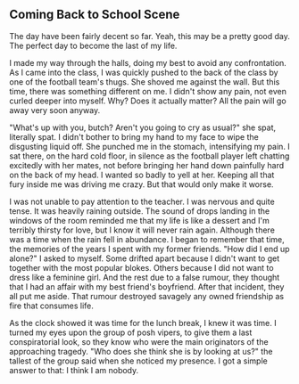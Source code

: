 ## Coming Back to School Scene
  
  
The day have been fairly decent so far. Yeah, this may be a pretty good day. The perfect day to become the last of my life.  
 
I made my way through the halls, doing my best to avoid any confrontation. As I came into the class, I was quickly pushed to the back of the class by one of the football team's thugs. She shoved me against the wall. But this time, there was something different on me. I didn't show any pain, not even curled deeper into myself. Why? Does it actually matter? All the pain will go away very soon anyway.  
 
"What's up with you, butch? Aren't you going to cry as usual?" she spat, literally spat. I didn't bother to bring my hand to my face to wipe the disgusting liquid off. She punched me in the stomach, intensifying my pain. I sat there, on the hard cold floor, in silence as the football player left chatting excitedly with her mates, not before bringing her hand down painfully hard on the back of my head. I wanted so badly to yell at her. Keeping all that fury inside me was driving me crazy. But that would only make it worse.  
 
I was not unable to pay attention to the teacher. I was nervous and quite tense. It was heavily raining outside. The sound of drops landing in the windows of the room reminded me that my life is like a dessert and I'm terribly thirsty for love, but I know it will never rain again. Although there was a time when the rain fell in abundance. I began to remember that time, the memories of the years I spent with my former friends. "How did I end up alone?" I asked to myself. Some drifted apart because I didn't want to get together with the most popular blokes. Others because I did not want to dress like a feminine girl. And the rest due to a false rumour, they thought that I had an affair with my best friend's boyfriend. After that incident, they all put me aside. That rumour destroyed savagely any owned friendship as fire that consumes life.  
 
As the clock showed it was time for the lunch break, I knew it was time. I turned my eyes upon the group of posh vipers, to give them a last conspiratorial look, so they know who were the main originators of the approaching tragedy. "Who does she think she is by looking at us?" the tallest of the group said when she noticed my presence. I got a simple answer to that: I think I am nobody.  

